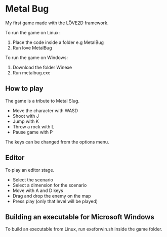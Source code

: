 # Metal Bug

My first game made with the LÖVE2D framework.

To run the game on Linux:

1. Place the code inside a folder e.g MetalBug
2. Run
    love MetalBug

To run the game on Windows:

1. Download the folder Winexe
2. Run metalbug.exe

## How to play

The game is a tribute to Metal Slug.
* Move the character with WASD
* Shoot with J
* Jump with K
* Throw a rock with L
* Pause game with P

The keys can be changed from the options menu.

## Editor 

To play an editor stage.
* Select the scenario
* Select a dimension for the scenario
* Move with A and D keys
* Drag and drop the enemy on the map
* Press play (only that level will be played)

## Building an executable for Microsoft Windows

To build an executable from Linux, run
    exeforwin.sh
inside the game folder.

